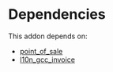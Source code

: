 # Dependencies

This addon depends on:

- [point_of_sale](../../../../../oca-ocb-sale/odoo-bringout-oca-ocb-point_of_sale)
- [l10n_gcc_invoice](../../../../odoo-bringout-oca-ocb-l10n_gcc_invoice)
